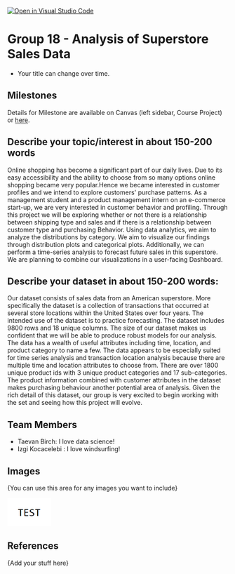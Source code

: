 [![Open in Visual Studio Code](https://classroom.github.com/assets/open-in-vscode-f059dc9a6f8d3a56e377f745f24479a46679e63a5d9fe6f495e02850cd0d8118.svg)](https://classroom.github.com/online_ide?assignment_repo_id=5843718&assignment_repo_type=AssignmentRepo)
# Group 18 - Analysis of Superstore Sales Data 

- Your title can change over time.

## Milestones

Details for Milestone are available on Canvas (left sidebar, Course Project) or [here](https://firas.moosvi.com/courses/data301/project/milestone01.html).

## Describe your topic/interest in about 150-200 words

Online shopping has become a significant part of our daily lives. Due to its easy accessibility and the ability to choose from so many options online shopping became very popular.Hence we became interested in customer profiles and we intend to explore customers' purchase patterns. As a management student and a product management intern on an e-commerce start-up, we are very interested in customer behavior and profiling. Through this project we will be exploring whether or not there is a relationship between shipping type and sales and if there is a relationship between customer type and purchasing Behavior. Using data analytics, we aim to analyze the distributions by category. We aim to visualize our findings through distribution plots and categorical plots. Additionally, we can perform a time-series analysis to forecast future sales in this superstore. We are planning to combine our visualizations in a user-facing Dashboard.


## Describe your dataset in about 150-200 words:

Our dataset consists of sales data from an American superstore. More specifically the dataset is a collection of transactions that occurred at several store locations within the United States over four years. The intended use of the dataset is to practice forecasting. The dataset includes 9800 rows and 18 unique columns. The size of our dataset makes us confident that we will be able to produce robust models for our analysis. The data has a wealth of useful attributes including time, location, and product category to name a few. The data appears to be especially suited for time series analysis and transaction location analysis because there are multiple time and location attributes to choose from. There are over 1800 unique product ids with 3 unique product categories and 17 sub-categories. The product information combined with customer attributes in the dataset makes purchasing behaviour another potential area of analysis. Given the rich detail of this dataset, our group is very excited to begin working with the set and seeing how this project will evolve.


## Team Members

- Taevan Birch: I love data science!
- Izgi Kocacelebi : I love windsurfing!


## Images

{You can use this area for any images you want to include}

<img src ="images/test.png" width="100px">

## References

{Add your stuff here}



